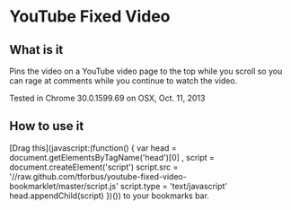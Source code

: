 YouTube Fixed Video
===================

What is it
-----------
Pins the video on a YouTube video page to the top while you scroll so you can rage at comments while you continue to watch the video.

Tested in Chrome 30.0.1599.69 on OSX, Oct. 11, 2013

How to use it
-------------
[Drag this](javascript:(function() {
	var head = document.getElementsByTagName('head')[0]	
  	, script = document.createElement('script')
	script.src = '//raw.github.com/tforbus/youtube-fixed-video-bookmarklet/master/script.js'
	script.type = 'text/javascript'
	head.appendChild(script)
})()) to your bookmarks bar.